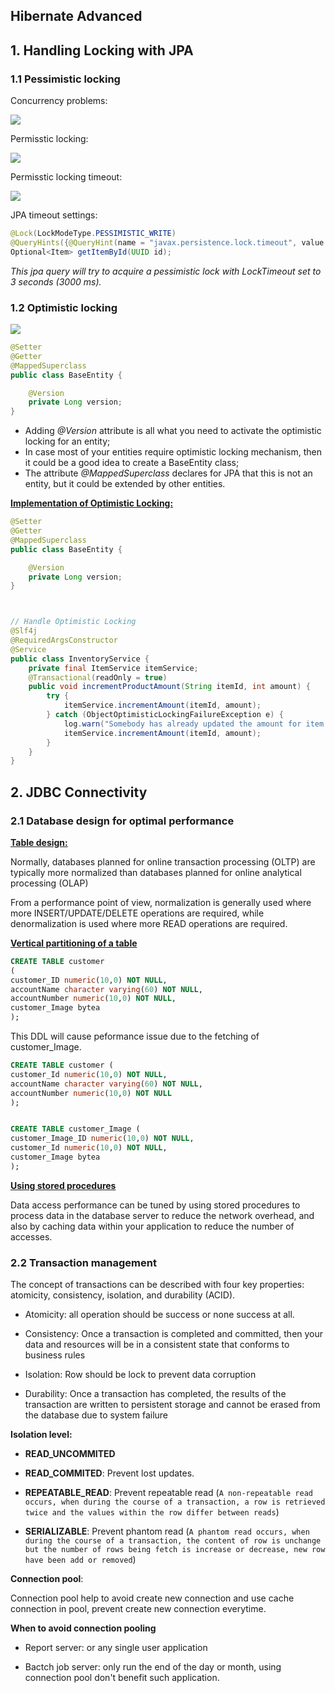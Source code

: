 ## Hibernate Advanced

## 1. Handling Locking with JPA

### 1.1 Pessimistic locking

Concurrency problems:

![](./img/hibernate/hibernate-1.png)

Permisstic locking:

![](./img/hibernate/hibernate-2.png)

Permisstic locking timeout:

![](./img/hibernate/hibernate-3.png)

JPA timeout settings:

```java
@Lock(LockModeType.PESSIMISTIC_WRITE)
@QueryHints({@QueryHint(name = "javax.persistence.lock.timeout", value = "3000")})
Optional<Item> getItemById(UUID id);
```

*This jpa query will try to acquire a pessimistic lock with LockTimeout set to 3 seconds (3000 ms).*

### 1.2 Optimistic locking

![](./img/hibernate/hibernate-4.png)

```java
@Setter
@Getter
@MappedSuperclass
public class BaseEntity {

    @Version
    private Long version;
}
```

- Adding *@Version* attribute is all what you need to activate the optimistic locking for an entity;
- In case most of your entities require optimistic locking mechanism, then it could be a good idea to create a BaseEntity class;
- The attribute *@MappedSuperclass* declares for JPA that this is not an entity, but it could be extended by other entities.

**<u>Implementation of Optimistic Locking:</u>**

```java
@Setter
@Getter
@MappedSuperclass
public class BaseEntity {

    @Version
    private Long version;
} 



// Handle Optimistic Locking
@Slf4j
@RequiredArgsConstructor
@Service
public class InventoryService {
    private final ItemService itemService;
    @Transactional(readOnly = true)
    public void incrementProductAmount(String itemId, int amount) {
        try {
            itemService.incrementAmount(itemId, amount);
        } catch (ObjectOptimisticLockingFailureException e) {
            log.warn("Somebody has already updated the amount for item:{} in concurrent transaction. Will try again...", itemId);
            itemService.incrementAmount(itemId, amount);
        }
    }
}
```

## 2. JDBC Connectivity

### 2.1 Database design for optimal performance

**<u>Table design:</u>**

Normally, databases planned for online transaction processing (OLTP) are typically more normalized than databases planned for online analytical processing (OLAP)

From a performance point of view, normalization is generally used where more INSERT/UPDATE/DELETE operations are required, while denormalization is used where more READ operations are required.

**<u>Vertical partitioning of a table</u>**

```sql
CREATE TABLE customer
(
customer_ID numeric(10,0) NOT NULL,
accountName character varying(60) NOT NULL,
accountNumber numeric(10,0) NOT NULL,
customer_Image bytea
);
```

This DDL will cause peformance issue due to the fetching of customer_Image.

```sql
CREATE TABLE customer (
customer_Id numeric(10,0) NOT NULL,
accountName character varying(60) NOT NULL,
accountNumber numeric(10,0) NOT NULL
); 


CREATE TABLE customer_Image (
customer_Image_ID numeric(10,0) NOT NULL,
customer_Id numeric(10,0) NOT NULL,
customer_Image bytea
);
```

**<u>Using stored procedures</u>**

Data access performance can be tuned by using stored procedures to process data in the database server to reduce the network overhead, and also by caching data within your application to reduce the number of accesses.

### 2.2 Transaction management

The concept of transactions can be described with four key properties: atomicity, consistency, isolation, and durability (ACID).

- Atomicity: all operation should be success or none success at all.

- Consistency: Once a transaction is completed and committed, then your data and resources will be in a consistent state that conforms to business rules

- Isolation: Row should be lock to prevent data corruption

- Durability: Once a transaction has completed, the results of the transaction are written to persistent storage and cannot be erased from the database due to system failure

**Isolation level:**

- **READ_UNCOMMITED**

- **READ_COMMITED**: Prevent lost updates.

- **REPEATABLE_READ**: Prevent repeatable read (`A non-repeatable read occurs, when during the course of a transaction, a row is retrieved twice and the values within the row differ between reads`)

- **SERIALIZABLE**: Prevent phantom read (`A phantom read occurs, when during the course of a transaction, the content of row is unchange but the number of rows being fetch is increase or decrease, new row have been add or removed`)

**Connection pool**:

Connection pool help to avoid create new connection and use cache connection in pool, prevent create new connection everytime.

**When to avoid connection pooling**

- Report server: or any single user application

- Bactch job server: only run the end of the day or month, using connection pool don't benefit such application.
